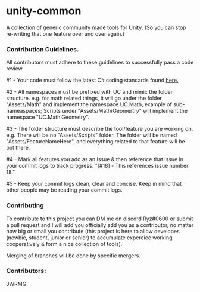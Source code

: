 # unity-common
A collection of generic community made tools for Unity. (So you can stop re-writing that one feature over and over again.)

### Contribution Guidelines.
All contributors must adhere to these guidelines to successfully pass a code review.

#1 - Your code must follow the latest C# coding standards found [here.](https://learn.microsoft.com/en-us/dotnet/csharp/fundamentals/coding-style/coding-conventions)

#2 - All namespaces must be prefixed with UC and mimic the folder structure. e.g. for math related things, it will go under the folder "Assets/Math" and implement the namespace UC.Math, example of sub-nameaspaces; Scripts under "Assets/Math/Geomertry" will implement the namespace "UC.Math.Geometry".

#3 - The folder structure must describe the tool/feature you are working on. e.g. There will be no "Assets/Scripts" folder. The folder will be named "Assets/FeatureNameHere", and everything related to that feature will be put there.

#4 - Mark all features you add as an Issue & then reference that Issue in your commit logs to track progress. "[#18] - This references issue number 18.".

#5 - Keep your commit logs clean, clear and concise. Keep in mind that other people may be reading your commit logs.

### Contributing
To contribute to this project you can DM me on discord Ryz#0600 or submit a pull request and I will add you officially add you as a contributor, no matter how big or small you contribute (this project is here to allow developes (newbie, student, junior or senior) to accumulate expereice working cooperatively & form a nice collection of tools).

Merging of branches will be done by specific mergers.

### Contributors:
JWRMG.


